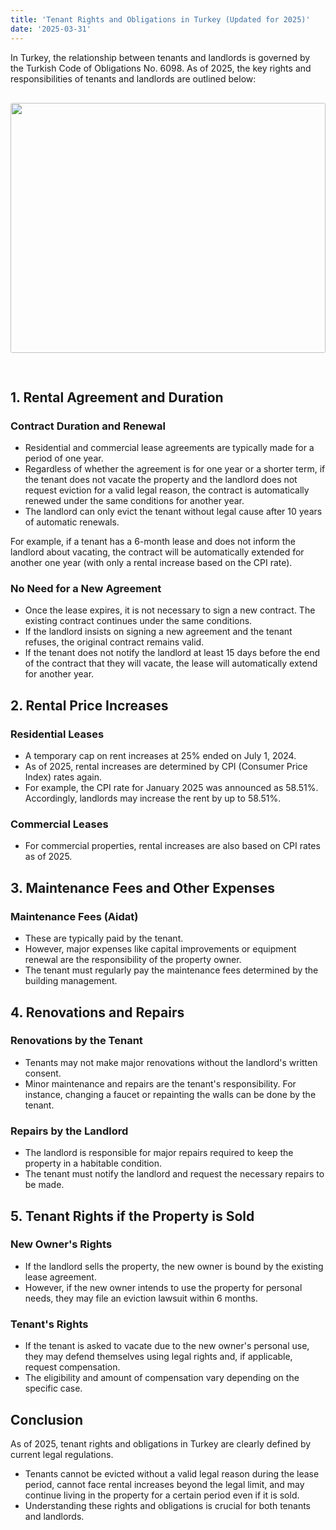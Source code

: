 ```yaml
---
title: 'Tenant Rights and Obligations in Turkey (Updated for 2025)'
date: '2025-03-31'
---
```


In Turkey, the relationship between tenants and landlords is governed by the Turkish Code of Obligations No. 6098. As of 2025, the key rights and responsibilities of tenants and landlords are outlined below:
<img src="https://karayaka.ru/assets/images/articles/article6.jpg" width=100% height="400" style="object-fit: cover; border-radius: 3px; margin: 30px auto;" />

## 1. Rental Agreement and Duration

### Contract Duration and Renewal

- Residential and commercial lease agreements are typically made for a period of one year.
- Regardless of whether the agreement is for one year or a shorter term, if the tenant does not vacate the property and the landlord does not request eviction for a valid legal reason, the contract is automatically renewed under the same conditions for another year.
- The landlord can only evict the tenant without legal cause after 10 years of automatic renewals.

For example, if a tenant has a 6-month lease and does not inform the landlord about vacating, the contract will be automatically extended for another one year (with only a rental increase based on the CPI rate).

### No Need for a New Agreement

- Once the lease expires, it is not necessary to sign a new contract. The existing contract continues under the same conditions.
- If the landlord insists on signing a new agreement and the tenant refuses, the original contract remains valid.
- If the tenant does not notify the landlord at least 15 days before the end of the contract that they will vacate, the lease will automatically extend for another year.

## 2. Rental Price Increases

### Residential Leases

- A temporary cap on rent increases at 25% ended on July 1, 2024.
- As of 2025, rental increases are determined by CPI (Consumer Price Index) rates again.
- For example, the CPI rate for January 2025 was announced as 58.51%. Accordingly, landlords may increase the rent by up to 58.51%.

### Commercial Leases

- For commercial properties, rental increases are also based on CPI rates as of 2025.

## 3. Maintenance Fees and Other Expenses

### Maintenance Fees (Aidat)

- These are typically paid by the tenant.
- However, major expenses like capital improvements or equipment renewal are the responsibility of the property owner.
- The tenant must regularly pay the maintenance fees determined by the building management.

## 4. Renovations and Repairs

### Renovations by the Tenant

- Tenants may not make major renovations without the landlord's written consent.
- Minor maintenance and repairs are the tenant's responsibility. For instance, changing a faucet or repainting the walls can be done by the tenant.

### Repairs by the Landlord

- The landlord is responsible for major repairs required to keep the property in a habitable condition.
- The tenant must notify the landlord and request the necessary repairs to be made.

## 5. Tenant Rights if the Property is Sold

### New Owner's Rights

- If the landlord sells the property, the new owner is bound by the existing lease agreement.
- However, if the new owner intends to use the property for personal needs, they may file an eviction lawsuit within 6 months.

### Tenant's Rights

- If the tenant is asked to vacate due to the new owner's personal use, they may defend themselves using legal rights and, if applicable, request compensation.
- The eligibility and amount of compensation vary depending on the specific case.

## Conclusion

As of 2025, tenant rights and obligations in Turkey are clearly defined by current legal regulations.

- Tenants cannot be evicted without a valid legal reason during the lease period, cannot face rental increases beyond the legal limit, and may continue living in the property for a certain period even if it is sold.
- Understanding these rights and obligations is crucial for both tenants and landlords.
